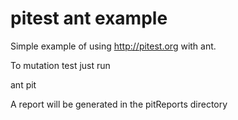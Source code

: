 # pitest ant example

Simple example of using http://pitest.org with ant.

To mutation test just run

ant pit

A report will be generated in the pitReports directory
